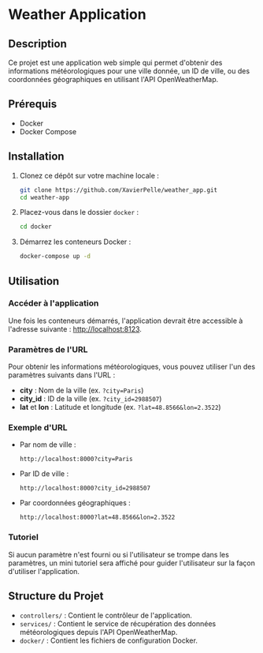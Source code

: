 # Weather Application

## Description

Ce projet est une application web simple qui permet d'obtenir des informations météorologiques pour une ville donnée, un ID de ville, ou des coordonnées géographiques en utilisant l'API OpenWeatherMap.

## Prérequis

- Docker
- Docker Compose

## Installation

1. Clonez ce dépôt sur votre machine locale :
    ```sh
    git clone https://github.com/XavierPelle/weather_app.git
    cd weather-app
    ```

2. Placez-vous dans le dossier `docker` :
    ```sh
    cd docker
    ```

3. Démarrez les conteneurs Docker :
    ```sh
    docker-compose up -d
    ```

## Utilisation

### Accéder à l'application

Une fois les conteneurs démarrés, l'application devrait être accessible à l'adresse suivante : [http://localhost:8123](http://localhost:8123).

### Paramètres de l'URL

Pour obtenir les informations météorologiques, vous pouvez utiliser l'un des paramètres suivants dans l'URL :

- **city** : Nom de la ville (ex. `?city=Paris`)
- **city_id** : ID de la ville (ex. `?city_id=2988507`)
- **lat** et **lon** : Latitude et longitude (ex. `?lat=48.8566&lon=2.3522`)

### Exemple d'URL

- Par nom de ville :
    ```
    http://localhost:8000?city=Paris
    ```

- Par ID de ville :
    ```
    http://localhost:8000?city_id=2988507
    ```

- Par coordonnées géographiques :
    ```
    http://localhost:8000?lat=48.8566&lon=2.3522
    ```

### Tutoriel

Si aucun paramètre n'est fourni ou si l'utilisateur se trompe dans les paramètres, un mini tutoriel sera affiché pour guider l'utilisateur sur la façon d'utiliser l'application.

## Structure du Projet

- `controllers/` : Contient le contrôleur de l'application.
- `services/` : Contient le service de récupération des données météorologiques depuis l'API OpenWeatherMap.
- `docker/` : Contient les fichiers de configuration Docker.

